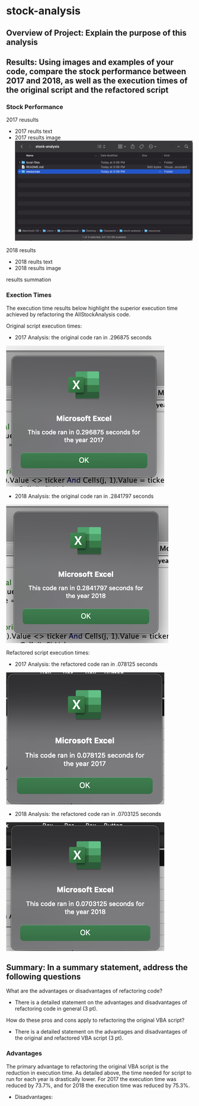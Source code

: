 # stock-analysis

## Overview of Project: Explain the purpose of this analysis

## Results: Using images and examples of your code, compare the stock performance between 2017 and 2018, as well as the execution times of the original script and the refactored script

### Stock Performance

2017 reusults

- 2017 reults text
- 2017 results image
![placeholder-image](resources/resources-image-placeholder1.png)

2018 results

- 2018 reults text
- 2018 results image

results summation

### Exection Times

The execution time results below highlight the superior execution time achieved by refactoring the AllStockAnalysis code.

Original script execution times:

- 2017 Analysis: the original code ran in .296875 seconds

![2017-original-runtime](resources/module-2017-runtime-.75_size.png)

- 2018 Analysis: the original code ran in .2841797 seconds

![2018-original-runtime](resources/module-2018-runtime-.75_size.png)

Refactored script execution times:

- 2017 Analysis: the refactored code ran in .078125 seconds

![2017-refactored-runtime](resources/VBA_Challenge_2017.png)

- 2018 Analysis: the refactored code ran in .0703125 seconds

![2018-refactored-runtime](resources/VBA_Challenge_2018.png)

## Summary: In a summary statement, address the following questions

What are the advantages or disadvantages of refactoring code?

- There is a detailed statement on the advantages and disadvantages of refactoring code in general (3 pt).

How do these pros and cons apply to refactoring the original VBA script?

- There is a detailed statement on the advantages and disadvantages of the original and refactored VBA script (3 pt).

### Advantages

The primary advantage to refactoring the original VBA script is the reduction in execution time. As detailed above, the time needed for script to run for each year is drastically lower. For 2017 the execution time was reduced by 73.7%, and for 2018 the execution time was reduced by 75.3%.

- Disadvantages:
